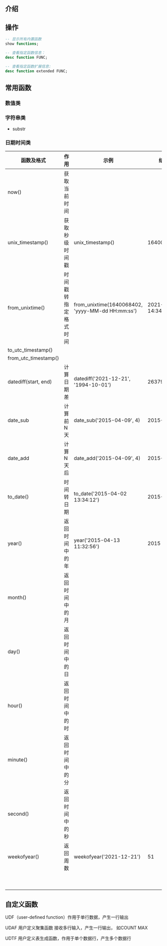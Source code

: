 ## 介绍



## 操作

```sql
-- 显示所有内置函数
show functions;

-- 查看指定函数信息：
desc function FUNC;

-- 查看指定函数扩展信息:
desc function extended FUNC;
```



## 常用函数



### 数值类





### 字符串类
- substr


### 日期时间类

| 函数及格式           | 作用                 | 示例                                             | 结果                |
| -------------------- | -------------------- | ------------------------------------------------ | ------------------- |
| now()                | 获取当前时间         |                                                  |                     |
| unix_timestamp()     | 获取秒级时间戳       | unix_timestamp()                                 | 1640068402          |
| from_unixtime()      | 时间戳转指定格式时间 | from_unixtime(1640068402, 'yyyy-MM-dd HH:mm:ss') | 2021-12-21 14:34:04 |
| to_utc_timestamp()   |                      |                                                  |                     |
| from_utc_timestamp() |                      |                                                  |                     |
| datediff(start, end) | 计算日期差           | datediff('2021-12-21', '1994-10-01')             | 26379               |
| date_sub             | 计算前N天            | date_sub('2015-04-09', 4)                        | 2015-04-05          |
| date_add             | 计算N天后            | date_add('2015-04-09', 4)                        | 2015-04-13          |
| to_date()            | 时间转日期           | to_date('2015-04-02 13:34:12')                   | 2015-04-02          |
| year()               | 返回时间中的年       | year('2015-04-13 11:32:56')                      | 2015                |
| month()              | 返回时间中的月       |                                                  |                     |
| day()                | 返回时间中的日       |                                                  |                     |
| hour()               | 返回时间中的时       |                                                  |                     |
| minute()             | 返回时间中的分       |                                                  |                     |
| second()             | 返回时间中的秒       |                                                  |                     |
| weekofyear()         | 返回周数             | weekofyear('2021-12-21')                         | 51                  |
|                      |                      |                                                  |                     |
|                      |                      |                                                  |                     |
|                      |                      |                                                  |                     |
|                      |                      |                                                  |                     |
|                      |                      |                                                  |                     |
|                      |                      |                                                  |                     |
|                      |                      |                                                  |                     |
|                      |                      |                                                  |                     |
|                      |                      |                                                  |                     |



## 自定义函数

UDF（user-defined function）作用于单行数据，产生一行输出

UDAF 用户定义聚集函数 接收多行输入，产生一行输出， 如COUNT MAX

UDTF 用户定义表生成函数，作用于单个数据行，产生多个数据行
